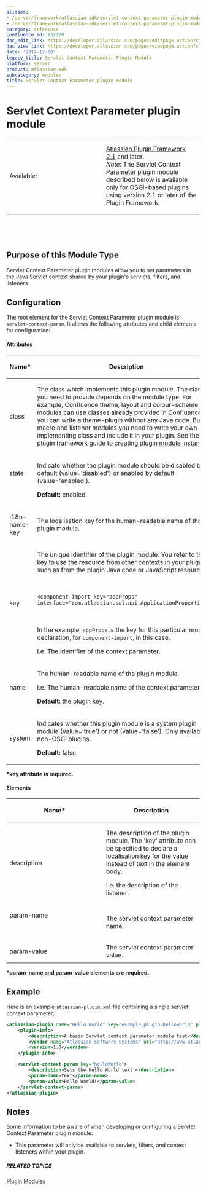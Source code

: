 ```yaml
---
aliases:
- /server/framework/atlassian-sdk/servlet-context-parameter-plugin-module-852120.html
- /server/framework/atlassian-sdk/servlet-context-parameter-plugin-module-852120.md
category: reference
confluence_id: 852120
dac_edit_link: https://developer.atlassian.com/pages/editpage.action?cjm=wozere&pageId=852120
dac_view_link: https://developer.atlassian.com/pages/viewpage.action?cjm=wozere&pageId=852120
date: '2017-12-08'
legacy_title: Servlet Context Parameter Plugin Module
platform: server
product: atlassian-sdk
subcategory: modules
title: Servlet Context Parameter plugin module
---
```

# Servlet Context Parameter plugin module

<table>
<colgroup>
<col style="width: 50%" />
<col style="width: 50%" />
</colgroup>
<tbody>
<tr class="odd">
<td><p>Available:</p></td>
<td><p><a href="https://developer.atlassian.com/pages/viewpage.action?pageId=852134">Atlassian Plugin Framework 2.1</a> and later.<br />
<em>Note</em>: The Servlet Context Parameter plugin module described below is available only for OSGi-based plugins using version 2.1 or later of the Plugin Framework.</p></td>
</tr>
</tbody>
</table>

 

 

## Purpose of this Module Type

Servlet Context Parameter plugin modules allow you to set parameters in the Java Servlet context shared by your plugin's servlets, filters, and listeners.

## Configuration

The root element for the Servlet Context Parameter plugin module is `servlet-context-param`. It allows the following attributes and child elements for configuration:

#### Attributes

<table>
<colgroup>
<col style="width: 50%" />
<col style="width: 50%" />
</colgroup>
<thead>
<tr class="header">
<th><p>Name*</p></th>
<th><p>Description</p></th>
</tr>
</thead>
<tbody>
<tr class="odd">
<td><p>class</p></td>
<td><p>The class which implements this plugin module. The class you need to provide depends on the module type. For example, Confluence theme, layout and colour-scheme modules can use classes already provided in Confluence. So you can write a theme-plugin without any Java code. But for macro and listener modules you need to write your own implementing class and include it in your plugin. See the plugin framework guide to <a href="https://developer.atlassian.com/display/DOCS/Creating+Plugin+Module+Instances">creating plugin module instances</a>.</p></td>
</tr>
<tr class="even">
<td><p>state</p>
<p> </p></td>
<td><p>Indicate whether the plugin module should be disabled by default (value='disabled') or enabled by default (value='enabled').</p>
<p><strong>Default:</strong> enabled.</p></td>
</tr>
<tr class="odd">
<td><p>i18n-name-key</p></td>
<td>The localisation key for the human-readable name of the plugin module.</td>
</tr>
<tr class="even">
<td><p>key</p></td>
<td><p>The unique identifier of the plugin module. You refer to this key to use the resource from other contexts in your plugin, such as from the plugin Java code or JavaScript resources.</p>
<p> </p>
<pre><code>&lt;component-import key=&quot;appProps&quot; interface=&quot;com.atlassian.sal.api.ApplicationProperties&quot;/&gt;</code></pre>
<p> </p>
<p>In the example, <code>appProps</code> is the key for this particular module declaration, for <code>component-import</code>, in this case.</p>
<p>I.e. The identifier of the context parameter.</p></td>
</tr>
<tr class="odd">
<td><p>name</p></td>
<td><p>The human-readable name of the plugin module. </p>
<p>I.e. The human-readable name of the context parameter.</p>
<p><strong>Default:</strong> the plugin key.</p></td>
</tr>
<tr class="even">
<td><p>system</p></td>
<td><p>Indicates whether this plugin module is a system plugin module (value='true') or not (value='false'). Only available for non-OSGi plugins.</p>
<p><strong>Default:</strong> false.</p></td>
</tr>
</tbody>
</table>

**\*key attribute is required.**

#### Elements

<table>
<colgroup>
<col style="width: 50%" />
<col style="width: 50%" />
</colgroup>
<thead>
<tr class="header">
<th><p>Name*</p></th>
<th><p>Description</p></th>
</tr>
</thead>
<tbody>
<tr class="odd">
<td><p>description</p></td>
<td><p>The description of the plugin module. The 'key' attribute can be specified to declare a localisation key for the value instead of text in the element body. </p>
<p>I.e. the description of the listener.</p></td>
</tr>
<tr class="even">
<td><p>param-name</p>
<p> </p></td>
<td><p>The servlet context parameter name.</p></td>
</tr>
<tr class="odd">
<td><p>param-value</p></td>
<td>The servlet context parameter value.</td>
</tr>
</tbody>
</table>

**\*param-name and param-value elements are required.**

## Example

Here is an example `atlassian-plugin.xml` file containing a single servlet context parameter:

``` xml
<atlassian-plugin name="Hello World" key="example.plugin.helloworld" plugins-version="2">
    <plugin-info>
        <description>A basic Servlet context parameter module test</description>
        <vendor name="Atlassian Software Systems" url="http://www.atlassian.com"/>
        <version>1.0</version>
    </plugin-info>

    <servlet-context-param key="helloWorld">
        <description>Sets the Hello World text.</description>
        <param-name>text</param-name>
        <param-value>Hello World!</param-value>
    </servlet-context-param>
</atlassian-plugin>
```

## Notes

Some information to be aware of when developing or configuring a Servlet Context Parameter plugin module:

-   This parameter will only be available to servlets, filters, and context listeners within your plugin.

##### RELATED TOPICS

[Plugin Modules](/server/framework/atlassian-sdk/plugin-modules)




































